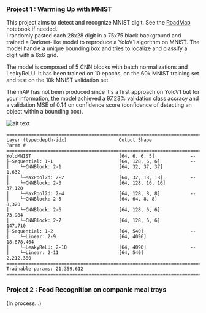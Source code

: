 ### Project 1 : Warming Up with MNIST
This project aims to detect and recognize MNIST digit. See the [RoadMap](https://github.com/ThOpaque/Food_Recognition/blob/main/WarmingUp_with_MNIST/RoadMap.ipynb) notebook if needed.\
I randomly pasted each 28x28 digit in a 75x75 black background and trained a Darknet-like model to reproduce a YoloV1 algorithm on MNIST. The model handle a unique bounding box and tries to localize and classify a digit with a 6x6 grid.

The model is composed of 5 CNN blocks with batch normalizations and LeakyReLU. It has been trained on 10 epochs, on the 60k MNIST training set and test on the 10k MNIST validation set. 

The mAP has not been produced since it's a first approach on YoloV1 but for your information, the model achieved a 97.23% validation class accracy and a validation MSE of 0.14 on confidence score (confidence of detecting an object within a bounding box).

![alt text](https://github.com/ThOpaque/Food_Recognition/blob/main/WarmingUp_with_MNIST/results/MNIST_localization_10exemples.png)

```
==========================================================================================
Layer (type:depth-idx)                   Output Shape              Param #
==========================================================================================
YoloMNIST                                [64, 6, 6, 5]             --
├─Sequential: 1-1                        [64, 128, 6, 6]           --
│    └─CNNBlock: 2-1                     [64, 32, 37, 37]          1,632
│    └─MaxPool2d: 2-2                    [64, 32, 18, 18]          --
│    └─CNNBlock: 2-3                     [64, 128, 16, 16]         37,120
│    └─MaxPool2d: 2-4                    [64, 128, 8, 8]           --
│    └─CNNBlock: 2-5                     [64, 64, 8, 8]            8,320
│    └─CNNBlock: 2-6                     [64, 128, 6, 6]           73,984
│    └─CNNBlock: 2-7                     [64, 128, 6, 6]           147,710
├─Sequential: 1-2                        [64, 540]                 --
│    └─Linear: 2-9                       [64, 4096]                18,878,464
│    └─LeakyReLU: 2-10                   [64, 4096]                --
│    └─Linear: 2-11                      [64, 540]                 2,212,380
==========================================================================================
Trainable params: 21,359,612
==========================================================================================
```


### Project 2 : Food Recognition on companie meal trays
(In process...)
